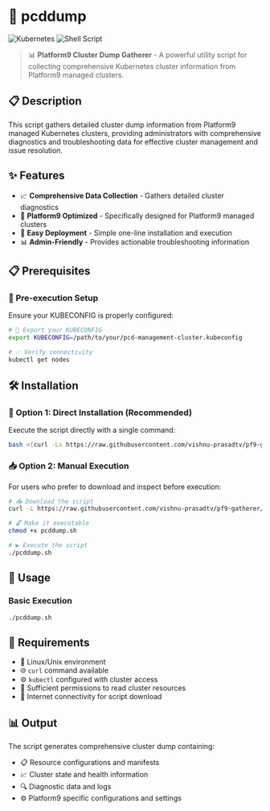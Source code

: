 # 🚀 pcddump

![Kubernetes](https://img.shields.io/badge/kubernetes-%23326ce5.svg?style=for-the-badge&logo=kubernetes&logoColor=white) ![Shell Script](https://img.shields.io/badge/shell_script-%23121011.svg?style=for-the-badge&logo=gnu-bash&logoColor=white)

> 📊 **Platform9 Cluster Dump Gatherer** - A powerful utility script for collecting comprehensive Kubernetes cluster information from Platform9 managed clusters.

## 📋 Description

This script gathers detailed cluster dump information from Platform9 managed Kubernetes clusters, providing administrators with comprehensive diagnostics and troubleshooting data for effective cluster management and issue resolution.

## ✨ Features

- 📈 **Comprehensive Data Collection** - Gathers detailed cluster diagnostics
- 🔧 **Platform9 Optimized** - Specifically designed for Platform9 managed clusters  
- 🚀 **Easy Deployment** - Simple one-line installation and execution
- 📊 **Admin-Friendly** - Provides actionable troubleshooting information

## 📋 Prerequisites

### 📝 Pre-execution Setup

Ensure your KUBECONFIG is properly configured:

```bash
# 🔑 Export your KUBECONFIG
export KUBECONFIG=/path/to/your/pcd-management-cluster.kubeconfig

# ✅ Verify connectivity
kubectl get nodes
```

## 🛠️ Installation

### 🚀 Option 1: Direct Installation (Recommended)

Execute the script directly with a single command:

```bash
bash <(curl -Ls https://raw.githubusercontent.com/vishnu-prasadtv/pf9-gatherer/refs/heads/main/pcddump.sh)
```

### 📥 Option 2: Manual Execution

For users who prefer to download and inspect before execution:

```bash
# 📥 Download the script
curl -L https://raw.githubusercontent.com/vishnu-prasadtv/pf9-gatherer/refs/heads/main/pcddump.sh -o pcddump.sh

# 🔓 Make it executable
chmod +x pcddump.sh

# ▶️ Execute the script
./pcddump.sh
```

## 🚀 Usage

### Basic Execution

```bash
./pcddump.sh
```

## 🔧 Requirements

- 🐧 Linux/Unix environment
- 🌐 `curl` command available
- ⚙️ `kubectl` configured with cluster access
- 🔑 Sufficient permissions to read cluster resources
- 🔗 Internet connectivity for script download

## 📊 Output

The script generates comprehensive cluster dump containing:

- 📋 Resource configurations and manifests
- 📈 Cluster state and health information  
- 🔍 Diagnostic data and logs
- ⚙️ Platform9 specific configurations and settings

